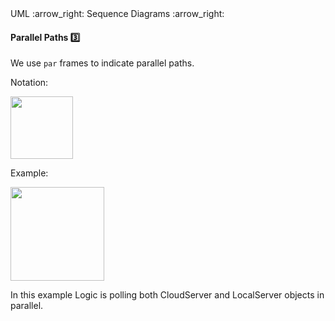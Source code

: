 <link rel="stylesheet" href="{{baseUrl}}/css/textbook.css">

<div class="website-content">

<div id="path">UML :arrow_right: Sequence Diagrams :arrow_right:</div>

<div id="title">

#### Parallel Paths :three:

</div>

<div id="body">

We use `par` frames to indicate parallel paths.

Notation:

<img src="{{baseUrl}}/uml/sequenceDiagrams/parallelPaths/images/notation.png" height="100" />
<p/>

<tip-box>

Example:

<img src="{{baseUrl}}/uml/sequenceDiagrams/parallelPaths/images/logicServerData.png" height="150" />
<p/>

In this example Logic is polling both CloudServer and LocalServer objects in parallel.

</tip-box>

</div>

</div>
